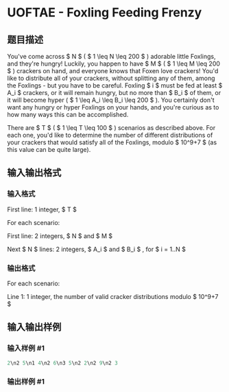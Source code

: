 # UOFTAE - Foxling Feeding Frenzy

## 题目描述

You've come across $ N $ ( $ 1 \leq N \leq 200 $ ) adorable little Foxlings, and they're hungry! Luckily, you happen to have $ M $ ( $ 1 \leq M \leq 200 $ ) crackers on hand, and everyone knows that Foxen love crackers! You'd like to distribute all of your crackers, without splitting any of them, among the Foxlings - but you have to be careful. Foxling $ i $ must be fed at least $ A_i $ crackers, or it will remain hungry, but no more than $ B_i $ of them, or it will become hyper ( $ 1 \leq A_i \leq B_i \leq 200 $ ). You certainly don't want any hungry or hyper Foxlings on your hands, and you're curious as to how many ways this can be accomplished.

There are $ T $ ( $ 1 \leq T \leq 100 $ ) scenarios as described above. For each one, you'd like to determine the number of different distributions of your crackers that would satisfy all of the Foxlings, modulo $ 10^9+7 $ (as this value can be quite large).

## 输入输出格式

### 输入格式

First line: 1 integer, $ T $

For each scenario:

First line: 2 integers, $ N $ and $ M $

Next $ N $ lines: 2 integers, $ A_i $ and $ B_i $ , for $ i = 1..N $

### 输出格式

For each scenario:

Line 1: 1 integer, the number of valid cracker distributions modulo $ 10^9+7 $

## 输入输出样例

### 输入样例 #1

```cpp
2\n2 5\n1 4\n2 6\n3 5\n2 2\n2 9\n2 3
```


### 输出样例 #1

```cpp

```

